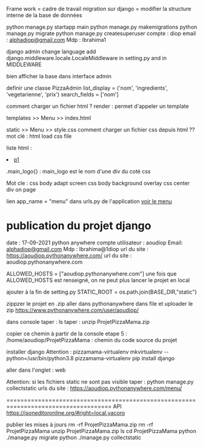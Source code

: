 Frame work = cadre de travail
migration sur django = modifier la structure interne de la base de données

python manage.py startapp main
python manage.py makemigrations
python manage.py migrate
python manage.py createsuperuser
compte : diop
email : alphadiop@gmail.com
Mdp : Ibrahima1

django admin change language
add django.middleware.locale.LocaleMiddleware in setting.py and in MIDDLEWARE

bien afficher la base dans interface admin

definir une classe PizzaAdmin
list_display = ('nom', 'ingredients', 'vegetarienne', 'prix')
search_fields = ['nom']

comment charger un fichier html ?
render : permet d'appeler un template

templates >> Menu >> index.html


static >> Menu >> style.css
comment charger un fichier css depuis html ??
mot clé : html load css file

<head>
    <meta charset="UTF-8">
    <link rel = "stylesheet" href="{% static 'menu/style.css' %}"/>
</head>


liste html : <u> <li> p1</li> </u>

.main_logo{} : main_logo est le nom d'une div du coté css

Mot cle : 
css body adapt screen
css body background overlay
css center div on page


lien
app_name = "menu" dans urls.py de l'application
<a href="{% url 'menu:index' %}"> voir le menu </a>

publication du projet django
=====================================================================================
date : 17-09-2021
python anywhere
compte utilisateur : aoudiop
Email: alphadiop@gmail.com
Mdp : Ibrahima@1diop
url du site : https://aoudiop.pythonanywhere.com/
url du site : aoudiop.pythonanywhere.com

ALLOWED_HOSTS = ["aoudiop.pythonanywhere.com"]
une fois que ALLOWED_HOSTS  est renseigné, on ne peut plus lancer le projet en local

ajouter à la fin de setting.py
STATIC_ROOT = os.path.join(BASE_DIR,"static")

zippzer le projet en .zip
aller dans pythonanywhere
dans file et uploader le zip
https://www.pythonanywhere.com/user/aoudiop/

dans console
taper : ls
taper : unzip ProjetPizzaMama.zip

copier ce chemin à partir de la console
etape 5 : /home/aoudiop/ProjetPizzaMama : chemin du code source du projet


installer django
Attention : pizzamama-virtualenv
mkvirtualenv --python=/usr/bin/python3.8 pizzamama-virtualenv
pip install django

aller dans l'onglet : web

Attention: si les fichiers static ne sont pas visible 
taper : python manage.py collectstatic
urls du site : https://aoudiop.pythonanywhere.com/menu/

====================================================================================
API
https://jsoneditoronline.org/#right=local.yacoro


publier les mises à jours
rm -rf ProjetPizzaMama.zip
rm -rf ProjetPizzaMama
unzip ProjetPizzaMama.zip
ls
cd ProjetPizzaMama
python ./manage.py migrate
python ./manage.py collectstatic



